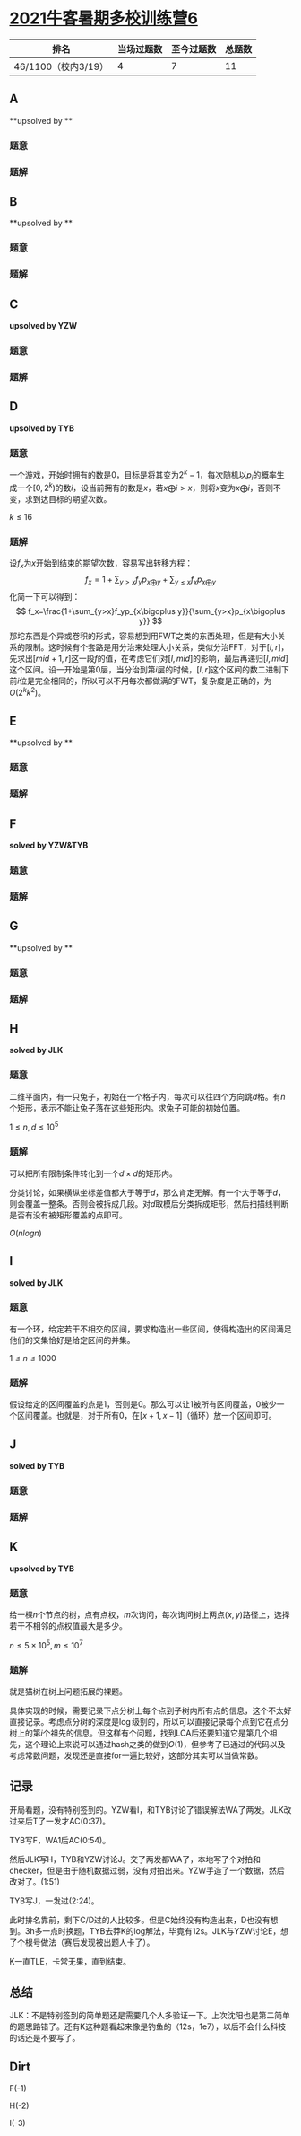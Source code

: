 # [2021牛客暑期多校训练营6](https://ac.nowcoder.com/acm/contest/11257)

| 排名                | 当场过题数 | 至今过题数 | 总题数 |
| ------------------- | ---------- | ---------- | ------ |
| 46/1100（校内3/19） | 4          | 7          | 11     |

## **A**

**upsolved by **

### 题意



### 题解



## **B**

**upsolved by **

### 题意



### 题解



## **C**

**upsolved by YZW**

### 题意



### 题解



## **D**

**upsolved by TYB**

### 题意

一个游戏，开始时拥有的数是$0$，目标是将其变为$2^k-1$，每次随机以$p_i$的概率生成一个$[0,2^k)$的数$i$，设当前拥有的数是$x$，若$x\bigoplus i>x$，则将$x$变为$x\bigoplus i$，否则不变，求到达目标的期望次数。

$k\le 16$

### 题解

设$f_x$为$x$开始到结束的期望次数，容易写出转移方程：
$$
f_x=1+\sum_{y>x}f_yp_{x\bigoplus y}+\sum_{y\le x}f_xp_{x\bigoplus y}
$$
化简一下可以得到：
$$
f_x=\frac{1+\sum_{y>x}f_yp_{x\bigoplus y}}{\sum_{y>x}p_{x\bigoplus y}}
$$
那坨东西是个异或卷积的形式，容易想到用FWT之类的东西处理，但是有大小关系的限制。这时候有个套路是用分治来处理大小关系，类似分治FFT，对于$[l,r]$，先求出$[mid+1,r]$这一段$f$的值，在考虑它们对$[l,mid]$的影响，最后再递归$[l,mid]$这个区间。设一开始是第$0$层，当分治到第$i$层的时候，$[l,r]$这个区间的数二进制下前$i$位是完全相同的，所以可以不用每次都做满的FWT，复杂度是正确的，为$O(2^kk^2)$。

## **E**

**upsolved by **

### 题意



### 题解



## **F**

**solved by YZW&TYB**

### 题意



### 题解



## **G**

**upsolved by **

### 题意



### 题解



## **H**

**solved by JLK**

### 题意

二维平面内，有一只兔子，初始在一个格子内，每次可以往四个方向跳$d$格。有$n$​​个矩形，表示不能让兔子落在这些矩形内。求兔子可能的初始位置。

$1 \le n,d \le 10^5$

### 题解

可以把所有限制条件转化到一个$d\times d$的矩形内。

分类讨论，如果横纵坐标差值都大于等于$d$，那么肯定无解。有一个大于等于$d$，则会覆盖一整条。否则会被拆成几段。对$d$取模后分类拆成矩形，然后扫描线判断是否有没有被矩形覆盖的点即可。

$O(nlogn)$

## **I**

**solved by JLK**

### 题意

有一个环，给定若干不相交的区间，要求构造出一些区间，使得构造出的区间满足他们的交集恰好是给定区间的并集。

$1 \le n \le 1000$

### 题解

假设给定的区间覆盖的点是1，否则是0。那么可以让1被所有区间覆盖，0被少一个区间覆盖。也就是，对于所有0，在$[x+1,x-1]$（循环）放一个区间即可。

## **J**

**solved by TYB**

### 题意



### 题解



## **K**

**upsolved by TYB**

### 题意

给一棵$n$个节点的树，点有点权，$m$次询问，每次询问树上两点$(x,y)$​路径上，选择若干不相邻的点权值最大是多少。

$n\le5\times10^5,m\le10^7$

### 题解

就是猫树在树上问题拓展的裸题。

具体实现的时候，需要记录下点分树上每个点到子树内所有点的信息，这个不太好直接记录。考虑点分树的深度是$\log$级别的，所以可以直接记录每个点到它在点分树上的第$i$个祖先的信息。但这样有个问题，找到LCA后还要知道它是第几个祖先，这个理论上来说可以通过hash之类的做到$O(1)$，但参考了已通过的代码以及考虑常数问题，发现还是直接for一遍比较好，这部分其实可以当做常数。

## **记录**

开局看题，没有特别签到的。YZW看I，和TYB讨论了错误解法WA了两发。JLK改过来后T了一发才AC(0:37)。

TYB写F，WA1后AC(0:54)。

然后JLK写H，TYB和YZW讨论J。交了两发都WA了，本地写了个对拍和checker，但是由于随机数据过弱，没有对拍出来。YZW手造了一个数据，然后改对了。(1:51)

TYB写J，一发过(2:24)。

此时排名靠前，剩下C/D过的人比较多。但是C始终没有构造出来，D也没有想到。3h多一点时换题，TYB去莽K的log解法，毕竟有12s。JLK与YZW讨论E，想了个根号做法（赛后发现被出题人卡了）。

K一直TLE，卡常无果，直到结束。

## **总结**

JLK：不是特别签到的简单题还是需要几个人多验证一下。上次沈阳也是第二简单的题思路错了。还有K这种题看起来像是钓鱼的（12s，1e7），以后不会什么科技的话还是不要写了。

## **Dirt**

F(-1)

H(-2)

I(-3)

